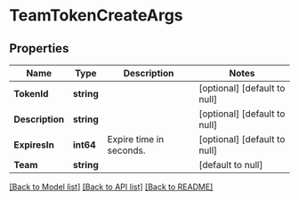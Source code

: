 # TeamTokenCreateArgs

## Properties
Name | Type | Description | Notes
------------ | ------------- | ------------- | -------------
**TokenId** | **string** |  | [optional] [default to null]
**Description** | **string** |  | [optional] [default to null]
**ExpiresIn** | **int64** | Expire time in seconds. | [optional] [default to null]
**Team** | **string** |  | [default to null]

[[Back to Model list]](../README.md#documentation-for-models) [[Back to API list]](../README.md#documentation-for-api-endpoints) [[Back to README]](../README.md)



